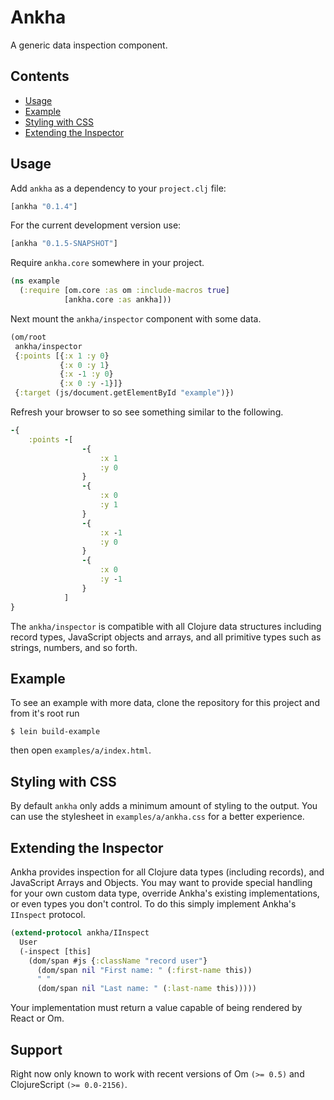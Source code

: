 # Ankha

A generic data inspection component.

## Contents

* [Usage](#usage)
* [Example](#example)
* [Styling with CSS](#styling-with-css)
* [Extending the Inspector](#extending-the-inspector)

## Usage

Add `ankha` as a dependency to your `project.clj` file:

```clojure
[ankha "0.1.4"]
```

For the current development version use:

```clojure
[ankha "0.1.5-SNAPSHOT"]
```

Require `ankha.core` somewhere in your project.

```clojure
(ns example
  (:require [om.core :as om :include-macros true]
            [ankha.core :as ankha]))
```

Next mount the `ankha/inspector` component with some data.

```clojure
(om/root
 ankha/inspector
 {:points [{:x 1 :y 0}
		   {:x 0 :y 1}
		   {:x -1 :y 0}
	       {:x 0 :y -1}]}
 {:target (js/document.getElementById "example")})
```

Refresh your browser to so see something similar to the following.

```clojure
-{
	:points -[
				-{
					:x 1
					:y 0
				}
				-{
					:x 0
					:y 1
				}
				-{
					:x -1
					:y 0
				}
				-{
					:x 0
					:y -1
				}
			]
}
```

The `ankha/inspector` is compatible with all Clojure data structures
including record types, JavaScript objects and arrays, and all
primitive types such as strings, numbers, and so forth.

## Example

To see an example with more data, clone the repository for this
project and from it's root run

```
$ lein build-example
```

then open `examples/a/index.html`.

## Styling with CSS

By default `ankha` only adds a minimum amount of styling to the
output. You can use the stylesheet in `examples/a/ankha.css` for a
better experience.

## Extending the Inspector

Ankha provides inspection for all Clojure data types (including
records), and JavaScript Arrays and Objects. You may want to provide
special handling for your own custom data type, override Ankha's
existing implementations, or even types you don't control. To do this
simply implement Ankha's `IInspect` protocol.

```clj
(extend-protocol ankha/IInspect
  User
  (-inspect [this]
    (dom/span #js {:className "record user"}
	  (dom/span nil "First name: " (:first-name this))
	  " "
	  (dom/span nil "Last name: " (:last-name this)))))
```

Your implementation must return a value capable of being rendered by
React or Om.

## Support

Right now only known to work with recent versions of Om `(>= 0.5)`
and ClojureScript `(>= 0.0-2156)`.

